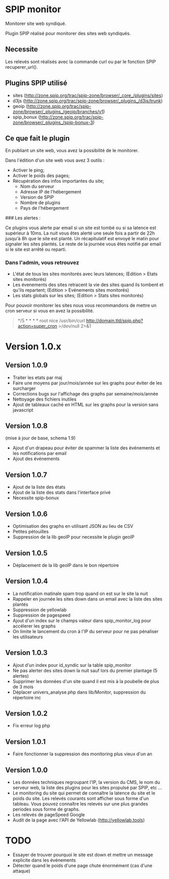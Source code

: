 SPIP monitor
=======

Monitorer site web syndiqué.

Plugin SPIP réalisé pour monitorer des sites web syndiqués.

## Necessite

Les relevés sont réalisés avec la commande curl ou par le fonction SPIP recuperer_url().

## Plugins SPIP utilisé

* sites (http://zone.spip.org/trac/spip-zone/browser/_core_/plugins/sites) 
* d3js (http://zone.spip.org/trac/spip-zone/browser/_plugins_/d3js/trunk)
* geoip (http://zone.spip.org/trac/spip-zone/browser/_plugins_/geoip/branches/v1)
* spip_bonux (http://zone.spip.org/trac/spip-zone/browser/_plugins_/spip-bonux-3)

## Ce que fait le plugin

En publiant un site web, vous avez la possibilité de le monitorer. 

Dans l'édition d'un site web vous avez 3 outils :

- Activer le ping;
- Activer le poids des pages;
- Récupération des infos importantes du site;
	- Nom du serveur
	- Adresse IP de l'hébergement
	- Version de SPIP 
	- Nombre de plugins
	- Pays de l'hébergement

### Les alertes :

Ce plugins vous alerte par email si un site est tombé ou si sa latence est supérieur à 10ms. La nuit vous êtes alerté une seule fois a partir de 22h jusqu'à 8h que le site est planté. Un récapitulatif est envoyé le matin pour signaler les sites plantés. Le reste de la journée vous êtes notifié par email si le site est arrêté ou reparti.

### Dans l'admin, vous retrouvez 

- L'état de tous les sites monitorés avec leurs latences; (Edition > Etats sites monitorés)
- Les évenements des sites retracent la vie des sites quand ils tombent et qu'ils repartent; (Edition > Evénements sites monitorés)
- Les stats globals sur les sites; (Edition > Stats sites monitorés)

Pour pouvoir monitorer les sites nous vous recommandons de mettre un cron serveur si vous en avez la possibilité.

> */5 *         * * *   root    nice /usr/bin/curl http://domain.tld/spip.php?action=super_cron >/dev/null 2>&1

# Version 1.0.x

## Version 1.0.9

* Traiter les etats par maj 
* Faire une moyens par jour/mois/année sur les graphs pour éviter de les surcharger
* Corrections bugs sur l'affichage des graphs par semaine/mois/année
* Nettoyage des fichiers inutiles
* Ajout de tableaux caché en HTML sur les graphs pour la version sans javascript

## Version 1.0.8

 (mise à jour de base, schema 1.9)
* Ajout d'un drapeau pour éviter de spammer la liste des événements
et les notifications par email
* Ajout des événements

## Version 1.0.7

* Ajout de la liste des états
* Ajout de la liste des stats dans l'interface privé
* Necessite spip-bonux 

## Version 1.0.6

* Optimisation des graphs en utilisant JSON au lieu de CSV
* Petites pétouilles
* Suppression de la lib geoIP pour necessite le plugin geoIP

## Version 1.0.5

* Déplacement de la lib geoIP dans le bon répertoire

## Version 1.0.4

* La notification matinale spam trop quand on est sur le site la nuit
* Rappeler en journée les sites down dans un email avec la liste des sites plantés
* Suppression de yellowlab
* Suppression de pagespeed
* Ajout d'un index sur le champs valeur dans spip_monitor_log pour accélerer les graphs
* On limite le lancement du cron à l'IP du serveur pour ne pas pénaliser les utilisateurs

## Version 1.0.3

* Ajout d'un index pour id_syndic sur la table spip_monitor
* Ne pas alerter des sites down la nuit sauf lors du premier plantage (5 alertes)
* Supprimer les données d'un site quand il est mis à la poubelle de plus de 3 mois
* Déplacer univers_analyse.php dans lib/Monitor, suppression du répertoire inc

## Version 1.0.2

* Fix erreur log php

## Version 1.0.1

* Faire fonctionner la suppression des monitoring plus vieux d'un an

## Version 1.0.0

* Les données techniques regroupant l'IP, la version du CMS, le nom du serveur web, la liste des plugins pour les sites propulsé par SPIP, etc ...
* Le monitoring du site qui permet de connaître la latence du site et le poids du site. Les relevés courants sont afficher sous forme d'un tableau. Vous pouvez connaître les relevés sur une plus grandes periodes sous forme de graphs. 
* Les relevés de pageSpeed Google
* Audit de la page avec l'API de Yellowlab (http://yellowlab.tools)

# TODO

* Essayer de trouver pourquoi le site est down et mettre un message explicite dans les événements
* Détecter quand le poids d'une page chute énormément (cas d'une attaque)